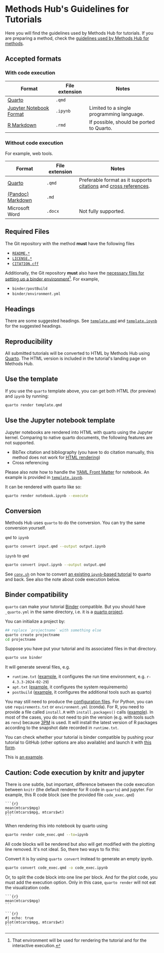 # Methods Hub's Guidelines for Tutorials

Here you will find the guidelines used by Methods Hub for tutorials.
If you are preparing a method,
check the [guidelines used by Methods Hub for methods](https://github.com/GESIS-Methods-Hub/guidelines-for-methods).

## Accepted formats 

### With code execution

| Format | File extension | Notes |
| --- | --- | --- |
| [Quarto](https://quarto.org/) | `.qmd` | |
| [Jupyter Notebook Format](https://nbformat.readthedocs.io/en/latest/index.html) | `.ipynb` | Limited to a single programming language. |
| [R Markdown](https://rmarkdown.rstudio.com/) | `.rmd` | If possible, should be ported to Quarto. |

### Without code execution

For example, web tools.

| Format | File extension | Notes |
| --- | --- | --- |
| [Quarto](https://quarto.org/) | `.qmd` | Preferable format as it supports [citations](https://quarto.org/docs/authoring/footnotes-and-citations.html) and [cross references](https://quarto.org/docs/authoring/cross-references.html). |
| [(Pandoc) Markdown](https://pandoc.org/MANUAL.html#pandocs-markdown) | `.md` | |
| Microsoft Word | `.docx` | Not fully supported. |

## Required Files

The Git repository with the method **must** have the following files

- [`README.*`](https://docs.github.com/en/repositories/managing-your-repositorys-settings-and-features/customizing-your-repository/about-readmes)
- [`LICENSE.*`](https://docs.github.com/en/repositories/managing-your-repositorys-settings-and-features/customizing-your-repository/licensing-a-repository)
- [`CITATION.cff`](https://docs.github.com/en/repositories/managing-your-repositorys-settings-and-features/customizing-your-repository/about-citation-files)

Additionally, the Git repository **must** also have the [necessary files for setting up a binder environment](https://mybinder.readthedocs.io/en/latest/using/config_files.html)[^1]. For example,

- `binder/postBuild`
- `binder/environment.yml`

## Headings

There are some suggested headings. See [`template.qmd`](template.qmd) and [`template.ipynb`](template.ipynb) for the suggested headings.

## Reproducibility

All submitted tutorials will be converted to HTML by Methods Hub using [Quarto](https://quarto.org/). The HTML version is included in the tutorial's landing page on Methods Hub.

## Use the template

If you use the `quarto` template above, you can get both HTML (for preview) and `ipynb` by running:

```sh
quarto render template.qmd
```

## Use the Jupyter notebook template

Jupyter notebooks are rendered into HTML with quarto using the Jupyter kernel. Comparing to native quarto documents, the following features are not supported.

* BibTex citation and bibliography (you have to do citation manually, this method does not work for [HTML rendering](https://nbviewer.org/github/jupyter/nbconvert-examples/blob/master/citations/Tutorial.ipynb))
* Cross referencing

Please also note how to handle the [YAML Front Matter](https://quarto.org/docs/tools/jupyter-lab.html#yaml-front-matter) for notebook. An example is provided in [`template.ipynb`](template.ipynb).

It can be rendered with quarto like so:

```sh
quarto render notebook.ipynb --execute
```

## Conversion

Methods Hub uses `quarto` to do the conversion. You can try the same conversion yourself.

`qmd` to `ipynb`

```sh
quarto convert input.qmd --output output.ipynb
```

`ipynb` to `qmd`

```sh
quarto convert input.ipynb --output output.qmd
```

See [`conv.sh`](conv.sh) on how to convert [an existing `ipynb`-based tutorial](https://github.com/gesiscss/css_methods_python/tree/main/b_data_collection_methods) to quarto and back. See also the note about code execution below.

## Binder compatibility

`quarto` can make your tutorial [Binder](https://mybinder.org) compatible. But you should have `_quarto.yml` in the same directory, i.e. it is a [quarto project](https://quarto.org/docs/projects/quarto-projects.html).

You can initialize a project by:

```sh
## replace `projectname` with something else
quarto create projectname
cd projectname
```

Suppose you have put your tutorial and its associated files in that directory.

```sh
quarto use binder
```

It will generate several files, e.g. 

* `runtime.txt` ([example](https://github.com/chainsawriot/methodshub-weat/blob/v0.0/runtime.txt), it configures the run time environment, e.g. `r-4.3.3-2024-02-29`)
* `apt.txt` ([example](https://github.com/chainsawriot/methodshub-weat/blob/v0.0/apt.txt), it configures the system requirements)
* `postbuild` ([example](https://github.com/chainsawriot/methodshub-weat/blob/v0.0/postBuild), it configures the additional tools such as quarto)

You may still need to produce the [configuration files](https://mybinder.readthedocs.io/en/latest/using/config_files.html). For Python, you can use `requirements.txt` or `environment.yml` (conda). For R, you need to provide a file called `install.R` with `install.packages()` calls ([example](https://github.com/chainsawriot/methodshub-weat/blob/v0.0/install.R)). In most of the cases, you do not need to pin the version (e.g. with tools such as `renv`) because [3PM](https://posit.co/products/cloud/public-package-manager/) is used. It will install the latest version of R packages according to the snapshot date recorded in `runtime.txt`.

You can check whether your tutorial is binder compatible by pushing your tutorial to GitHub (other options are also available) and launch it with [this form](https://mybinder.org/).

This is [an example](https://github.com/chainsawriot/methodshub-weat).

## Caution: Code execution by knitr and jupyter

There is one subtle, but important, difference between the code execution between `knitr` (the default renderer for R code in `quarto`) and jupyter. For example, this R code block (see the provided file `code_exec.qmd`)

````
```{r}
mean(mtcars$mpg)
plot(mtcars$mpg, mtcars$wt)
```
````

When rendering this into notebook by quarto using

```sh
quarto render code_exec.qmd --to=ipynb
```

All code blocks will be rendered but also will get modified with the plotting line removed. It's not ideal. So, there two ways to fix this:

Convert it is by using `quarto convert` instead to generate an empty ipynb.

```sh
quarto convert code_exec.qmd -o code_exec.ipynb
```

Or, to split the code block into one line per block. And for the plot code, you must add the execution option. Only in this case, `quarto render` will not eat the visualization code.

````
```{r}
mean(mtcars$mpg)
```

```{r}
#| echo: true
plot(mtcars$mpg, mtcars$wt)
```
````

[^1]: That environment will be used for rendering the tutorial and for the interactive execution.
